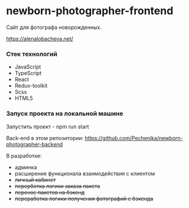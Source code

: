 # newborn-photographer-frontend

Сайт для фотографа новорожденных.

https://alenalobacheva.net/

### Стек технологий

- JavaScript
- TypeScript
- React
- Redux-toolkit
- Scss
- HTML5


### Запуск проекта на локальной машине

 Запустить проект - npm run start

Back-end в этом репозитории: https://github.com/Pechenjka/newborn-photographer-backend

В разработке:

- админка
- расширение функционала взаимодействия с клиентом
- ~~личный кабинет~~
- ~~перерботка логики заказа пакета~~
- ~~перенос пакетов на бэкенд~~
- ~~переработка логики получения фотографий с бэкенда~~


